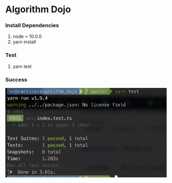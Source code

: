 # Algorithm Dojo

### Install Dependencies

1. node > 10.0.0
2. yarn install


### Test

1. yarn test

### Success
![Success](https://github.com/sunyanan891114/algorithmDojo/blob/master/success.png?raw=true")
